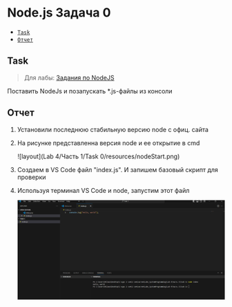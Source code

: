 # Node.js Задача 0 
- [`Task`](#task)
- [`Отчет`](#отчет)
## Task
> Для лабы: <a href="https://github.com/goryachkinama/web-lectures/blob/main/src/lab_7_nodejs.md">Задания по NodeJS</a>

Поставить NodeJs и позапускать *.js-файлы из консоли

## Отчет

1. Установили последнюю стабильную версию node с офиц. сайта
2. На рисунке представленна версия node и ее открытие в cmd

    ![layout](Lab 4/Часть 1/Task 0/resources/nodeStart.png) 

3. Создаем в VS Code файл "index.js". И запишем базовый скрипт для проверки
4. Используя терминал VS Code и node, запустим этот файл 

     ![layout](resources/openJS.png) 
